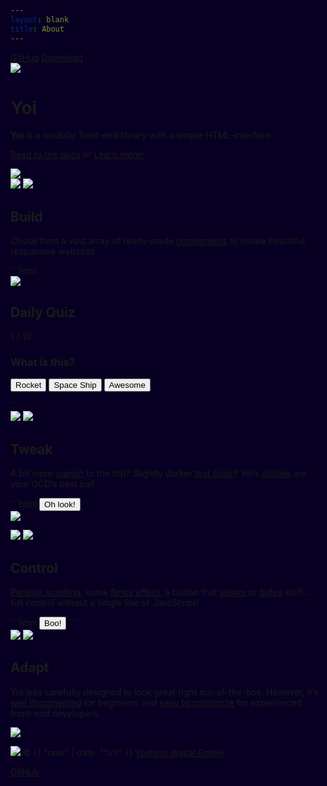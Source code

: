 ```yaml
---
layout: blank
title: About
---
```


<div class="p-2 pos-absolute w-1-1 al-r">
    <a href="{{ site.github.repository_url }}" class="btn btn--medium btn--flat btn--primary">GitHub</a>
    <a href="{{ site.github.zip_url }}" class="btn btn--medium btn--flat btn--primary">Download</a>
</div>
<div class="cover only-s--h-auto only-s--p-tb-10 center-content bg-primary-3">
    <div class="wrapper al-c" yoi-scrollfx="in:fade-in; repeat:false;">
        <img class="h-20 w-20 m-t-6 d-block m-lr-auto" src="{{ site.github.url }}/assets/img/logo-yoi.svg" />
        <h1 class="hidden">Yoi</h1>
        <div class="m--w-40 m-lr-auto m-t-4">
            <p class="fs-4 lh-6 c-primary-22 m-tb-8"><b>Yoi</b> is a modular front-end library with a simple HTML-interface.</p>
            <p>
                <a class="fs-2 only-s--d-block" href="{{ site.github.url }}/start/">Read to the docs</a>
                <i class="fs-2 c-primary-10 m-lr-2 only-s--d-block only-s--m-tb-2">or</i>
                <a class="btn btn--primary btn--large btn--flat btn--rounded" href="#build" yoi-action="ScrollTo:#build; offset:0;">Learn more!</a>
            </p>
        </div>
    </div>
</div>
<img class="bg-base-25 h-3 d-block w-1-1" src="{{ site.github.url }}/assets/img/divider-dark.svg" />
<div id="build" class="cover only-s--h-auto only-s--p-tb-10 article center-content bg-base-25">
    <div class="wrapper" yoi-scrollfx="in:fade-in; repeat:false;">
        <div class="flx flx-directionColumn m--flx-directionRow">
            <div class="m--w-1-3 w-1-1 h-24 pos-relative">
                <img class="pos-absolute" src="{{ site.github.url }}/assets/img/illu-build-a.svg" yoi-parallax="factor:20;" />
                <img class="pos-absolute" src="{{ site.github.url }}/assets/img/illu-build-b.svg" yoi-parallax="factor:-20;" />
            </div>
            <div class="m--w-2-3 w-1-1">
                <h2>Build</h2>
                <p class="c-base-15 fs-3 lh-5 m-t-2 m--w-40">Chose from a vast array of ready-made <a class="tdr-none hvr--tdr-underline" href="{{ site.github.url }}/components/">components</a> to create beautiful responsive websites.</p>
<div class="m-t-4" markdown="1">
```html
<!-- example -->
<div class="bg-white br-all w-20 tdr-none m-2 c-primary-14 sh-3 ofl-hidden" href="#">
    <img class="d-block" src="https://source.unsplash.com/qjgdslbEn-I/200x165">
    <div class="p-3">
        <div class="flx m-b-2">
            <div class="flx-grow">
                <h2 class="c-base-17 fs-1 lh-1 fw-bold tt-uppercase ls-1">Daily Quiz</h2>
            </div>
            <div class="al-r flx-grow">
                <p class="c-base-17 fs-1 lh-1 fw-bold">1 / 10</p>
            </div>
        </div>
        <h3 class="m-b-2">What is this?</h3>
        <p class="btns btns--vertical">
            <button class="btn btn--large btn--light">Rocket</button>
            <button class="btn btn--large btn--light">Space Ship</button>
            <button class="btn btn--large btn--light">Awesome</button>
        </p>
    </div>
</div>
```
</div>
            </div>
        </div>
    </div>
</div>
<div id="tweak" class="cover only-s--h-auto only-s--p-tb-10 article center-content bg-base-25">
    <div class="wrapper" yoi-scrollfx="in:fade-in; repeat:false;">
        <div class="flx flx-directionColumn m--flx-directionRow">
            <div class="m--w-1-3 w-1-1 h-24 pos-relative">
                <img class="pos-absolute" src="{{ site.github.url }}/assets/img/illu-tweak-a.svg" yoi-parallax="factor:20;" />
                <img class="pos-absolute" src="{{ site.github.url }}/assets/img/illu-tweak-b.svg" yoi-parallax="factor:-20;" />
            </div>
            <div class="m--w-2-3 w-1-1">
                <h2>Tweak</h2>
                <p class="c-base-15 fs-3 lh-5 m-t-2 m--w-40">A bit more <a class="tdr-none hvr--tdr-underline" href="{{ site.github.url }}/utilities/spacing.html">margin</a> to the top? Slightly darker <a class="tdr-none hvr--tdr-underline" href="{{ site.github.url }}/utilities/color.html">text color</a>? Yoi’s <a class="tdr-none hvr--tdr-underline" href="{{ site.github.url }}/utilities/">utilities</a> are your OCD’s best pal!</p>
<div class="m-t-4" markdown="1">
```html
<!-- example -->
<button class="btn btn--large c-red-15">Oh look!</button>
```
</div>
            </div>
        </div>
    </div>
</div>
<div id="control" class="cover only-s--h-auto only-s--p-tb-10 article center-content bg-base-25">
    <div class="wrapper" yoi-scrollfx="in:fade-in; repeat:false;">
        <div class="flx flx-directionColumn m--flx-directionRow">
            <div class="m--w-1-3 w-1-1 h-24 pos-relative">
                <img class="pos-absolute" id="illu-control-a" src="{{ site.github.url }}/assets/img/illu-control-a.svg" yoi-parallax="factor:20;" />
                <p class="pos-absolute" yoi-parallax="factor:-20;">
                    <img class="pos-absolute" id="illu-control-b" src="{{ site.github.url }}/assets/img/illu-control-b.svg" />
                    <img class="pos-absolute" id="illu-control-c" src="{{ site.github.url }}/assets/img/illu-control-c.svg" />
                </p>
            </div>
            <div class="m--w-2-3 w-1-1">
                <h2>Control</h2>
                <p class="c-base-15 fs-3 lh-5 m-t-2 m--w-40"><a class="tdr-none hvr--tdr-underline" href="{{ site.github.url }}/behaviours/parallax.html">Parallax scrolling</a>, some <a class="tdr-none hvr--tdr-underline" href="{{ site.github.url }}/behaviours/scrollfx.html">fancy effect</a>, a button that <a class="tdr-none hvr--tdr-underline" href="{{ site.github.url }}/actions/show.html">shows</a> or <a class="tdr-none hvr--tdr-underline" href="{{ site.github.url }}/actions/hide.html">hides</a> stuff … full control without a single line of JavaScript!</p>
<div class="m-t-4" markdown="1">
```html
<!-- example -->
<button class="btn btn--large" yoi-action-1="Show:#illu-control-c; fx:fade-in; speed:slow;" yoi-action-2="ScrollTo:#control;">Boo!</button>
```
</div>
            </div>
        </div>
    </div>
</div>
<div id="adapt" class="cover only-s--h-auto only-s--p-tb-10 article center-content bg-base-25">
    <div class="wrapper" yoi-scrollfx="in:fade-in; repeat:false;">
        <div class="flx flx-directionColumn m--flx-directionRow">
            <div class="m--w-1-3 w-1-1 h-24 pos-relative">
                <img class="pos-absolute" src="{{ site.github.url }}/assets/img/illu-adapt-a.svg" yoi-parallax="factor:20;" />
                <img class="pos-absolute" src="{{ site.github.url }}/assets/img/illu-adapt-b.svg" yoi-parallax="factor:-20;" />
            </div>
            <div class="m--w-2-3 w-1-1">
                <h2>Adapt</h2>
                <div class="c-base-15 fs-3 lh-5 m-t-2 l--w-40">
                    <p>Yoi was carefully designed to look great right out-of-the-box. However, it’s <a class="tdr-none hvr--tdr-underline" href="{{ site.github.url }}/start">well documented</a> for beginners and <a class="tdr-none hvr--tdr-underline" href="https://github.com/yoshino-digital/yoi-boilerplate">easy to customize</a> for experienced front-end developers.</p>
                </div>
            </div>
        </div>
    </div>
</div>
<img class="bg-primary-3 h-3 d-block w-1-1" src="{{ site.github.url }}/assets/img/divider-light.svg" />
<div class="flx bg-primary-3 p-4">
    <p class="flx-grow  c-primary-15 fs-2">
        <img class="h-3 w-3 val-m m-r-1" src="{{ site.github.url }}/assets/img/logo-yoshino.svg" />
        <span class="val-m"><span class="only-s--hidden">&copy; {{ "now" | date: "%Y" }}</span> <a href="http://yoshino.digital" class="c-primary-18 tdr-none hvr--c-primary-22">Yoshino.digital GmbH</a></span>
    </p>
    <p class="flx-grow al-r">
        <a href="{{ site.github.repository_url }}" class="btn btn--medium btn--flat btn--primary">GitHub</a>
    </p>
</div>
<style>
    html, body { background: #080022; }
</style>